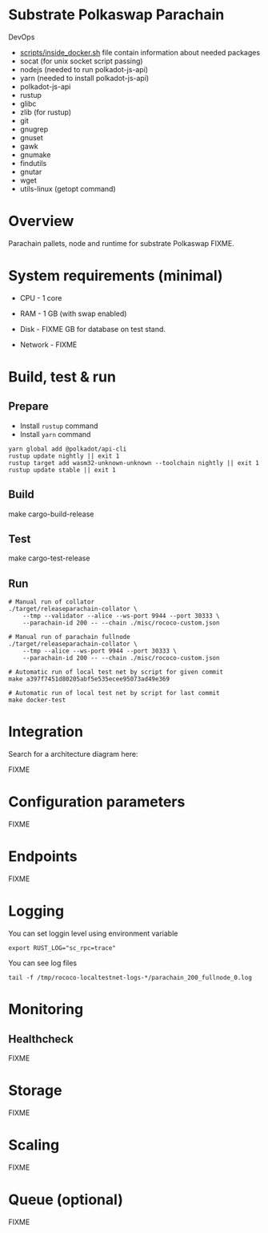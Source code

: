 # Substrate Polkaswap Parachain



DevOps

* [scripts/inside_docker.sh](scripts/inside_docker.sh) file contain information about needed packages
* socat (for unix socket script passing)
* nodejs (needed to run polkadot-js-api)
* yarn (needed to install polkadot-js-api)
* polkadot-js-api
* rustup
* glibc
* zlib (for rustup)
* git
* gnugrep
* gnuset
* gawk
* gnumake
* findutils
* gnutar
* wget
* utils-linux (getopt command)



# Overview

Parachain pallets, node and runtime for substrate Polkaswap
FIXME.



# System requirements (minimal)

* CPU - 1 core

* RAM - 1 GB (with swap enabled)

* Disk - FIXME GB for database on test stand.

* Network - FIXME

# Build, test & run

## Prepare

* Install `rustup` command
* Install `yarn` command

```
yarn global add @polkadot/api-cli
rustup update nightly || exit 1
rustup target add wasm32-unknown-unknown --toolchain nightly || exit 1
rustup update stable || exit 1
```


## Build

make cargo-build-release



## Test

make cargo-test-release



## Run

```
# Manual run of collator
./target/releaseparachain-collator \
    --tmp --validator --alice --ws-port 9944 --port 30333 \
    --parachain-id 200 -- --chain ./misc/rococo-custom.json
```

```
# Manual run of parachain fullnode
./target/releaseparachain-collator \
    --tmp --alice --ws-port 9944 --port 30333 \
    --parachain-id 200 -- --chain ./misc/rococo-custom.json
```

```
# Automatic run of local test net by script for given commit
make a397f7451d80205abf5e535ecee95073ad49e369
```

```
# Automatic run of local test net by script for last commit
make docker-test
```



# Integration

Search for a architecture diagram here:

FIXME



# Configuration parameters

FIXME



# Endpoints

FIXME





# Logging

You can set loggin level using environment variable

```export RUST_LOG="sc_rpc=trace"```

You can see log files

```tail -f /tmp/rococo-localtestnet-logs-*/parachain_200_fullnode_0.log```



# Monitoring

## Healthcheck

FIXME



# Storage

FIXME



# Scaling

FIXME



# Queue (optional)

FIXME

